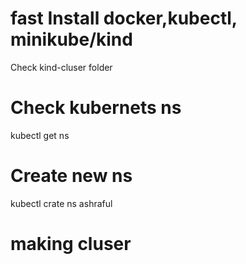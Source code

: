 # fast Install docker,kubectl, minikube/kind  
Check kind-cluser folder 
# Check kubernets ns 
kubectl get ns
# Create new ns 
kubectl crate ns ashraful
# making cluser 
